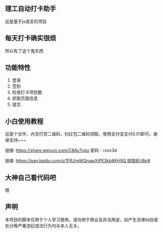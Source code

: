 ## 理工自动打卡助手

这是基于js语言的项目

## 每天打卡确实很烦

所以有了这个鬼东西

## 功能特性

1. 登录
2. 签到
3. 检查打卡项目数
4. 抓取页面信息
5. 提交

## 小白使用教程

这是个文件，内含打赏二维码，扫红包二维码领取，使用支付宝支付0.01即可，谢谢支持~~~

链接: https://share.weiyun.com/C8Av7vpu 密码：rsxv3d

链接: https://pan.baidu.com/s/1FRJrpWQnawXjPE3kb8KH9Q 提取码:l8p9

## 大神自己看代码吧

嗯

## 声明

本项目的脚本仅用于个人学习使用，请勿用于商业及非法用途，如产生法律纠纷或处分等严重违纪违法行为均与本人无关。

